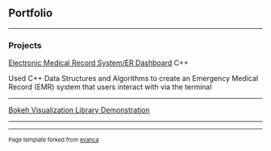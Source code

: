 ## Portfolio

---

### Projects 

[Electronic Medical Record System/ER Dashboard](/sample_page)
C++

Used C++ Data Structures and Algorithms to create an Emergency Medical Record (EMR) system that users interact with via the terminal

---
[Bokeh Visualization Library Demonstration](/pdf/sample_presentation.pdf)


---


---
<p style="font-size:11px">Page template forked from <a href="https://github.com/evanca/quick-portfolio">evanca</a></p>
<!-- Remove above link if you don't want to attibute -->
